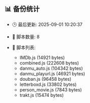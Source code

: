 ## 📊 备份统计

- 🕒 最后更新: 2025-09-01 10:20:37
- 📁 脚本数量: 8
- 📄 脚本列表:

  - IMDb.js (14921 bytes)
  - combined.js (222608 bytes)
  - danmu_auto.js (104342 bytes)
  - danmu_playurl.js (46921 bytes)
  - douban.js (96458 bytes)
  - letterboxd.js (33802 bytes)
  - person_movie.js (7843 bytes)
  - trakt.js (15474 bytes)
